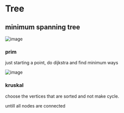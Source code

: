 # Tree

## minimum spanning tree

![image](https://github.com/user-attachments/assets/e78d9d4c-9ae0-4e13-9d3f-6c0d3400df29)

### prim

just starting a point, do dijkstra and find minimum ways

![image](https://github.com/user-attachments/assets/cf474c5b-3774-43e5-be58-9fabbf06ac33)

### kruskal

choose the vertices that are sorted and not make cycle.

untill all nodes are connected

